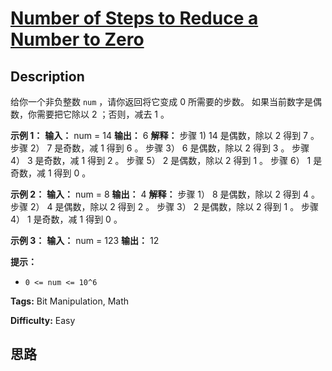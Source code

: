 # [Number of Steps to Reduce a Number to Zero][title]

## Description

给你一个非负整数 `num` ，请你返回将它变成 0 所需要的步数。 如果当前数字是偶数，你需要把它除以 2 ；否则，减去 1 。



**示例 1：**
            **输入：** num = 14    **输出：** 6    **解释：** 步骤 1) 14 是偶数，除以 2 得到 7 。    步骤 2） 7 是奇数，减 1 得到 6 。    步骤 3） 6 是偶数，除以 2 得到 3 。    步骤 4） 3 是奇数，减 1 得到 2 。    步骤 5） 2 是偶数，除以 2 得到 1 。    步骤 6） 1 是奇数，减 1 得到 0 。    

**示例 2：**
            **输入：** num = 8    **输出：** 4    **解释：**    步骤 1） 8 是偶数，除以 2 得到 4 。    步骤 2） 4 是偶数，除以 2 得到 2 。    步骤 3） 2 是偶数，除以 2 得到 1 。    步骤 4） 1 是奇数，减 1 得到 0 。    

**示例 3：**
            **输入：** num = 123    **输出：** 12    



**提示：**

  * `0 <= num <= 10^6`


**Tags:** Bit Manipulation, Math

**Difficulty:** Easy

## 思路

[title]: https://leetcode-cn.com/problems/number-of-steps-to-reduce-a-number-to-zero
